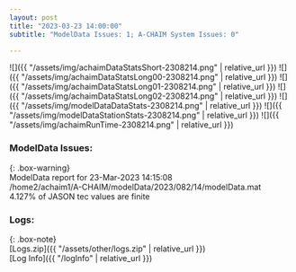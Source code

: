 ```yaml
---
layout: post
title: "2023-03-23 14:00:00"
subtitle: "ModelData Issues: 1; A-CHAIM System Issues: 0"

---
```


![]({{ "/assets/img/achaimDataStatsShort-2308214.png" | relative_url }})
![]({{ "/assets/img/achaimDataStatsLong00-2308214.png" | relative_url }})
![]({{ "/assets/img/achaimDataStatsLong01-2308214.png" | relative_url }})
![]({{ "/assets/img/achaimDataStatsLong02-2308214.png" | relative_url }})
![]({{ "/assets/img/modelDataDataStats-2308214.png" | relative_url }})
![]({{ "/assets/img/modelDataStationStats-2308214.png" | relative_url }})
![]({{ "/assets/img/achaimRunTime-2308214.png" | relative_url }})


### ModelData Issues:  
  
{: .box-warning}  
 ModelData report for 23-Mar-2023 14:15:08   
 /home2/achaim1/A-CHAIM/modelData/2023/082/14/modelData.mat   
 4.127% of JASON tec values are finite   
  


### Logs:  
  
{: .box-note}  
[Logs.zip]({{ "/assets/other/logs.zip" | relative_url }})  
[Log Info]({{ "/logInfo" | relative_url }})  
